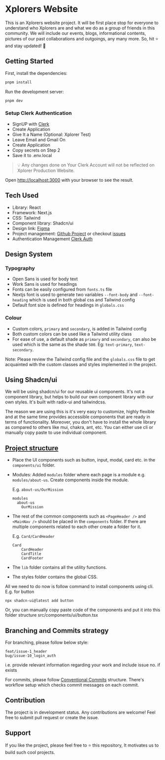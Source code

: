 # Xplorers Website

This is an Xplorers website project. It will be first place stop for everyone to understand who Xplorers are and what we do as a group of friends in this community. We will include our events, blogs, informational contents, pictures of our past collaborations and outgoings, any many more. So, hit ⭐ and stay updated! 🥳

## Getting Started

First, install the dependencies:

```bash
pnpm install
```

Run the development server:

```bash
pnpm dev
```
### Setup Clerk Authentication
- SignUP with [Clerk](https://clerk.com)
- Create Application
- Give It a Name (Optional: Xplorer Test)
- Leave Email and Gmail On
- Create Application
- Copy secrets on Step 2
- Save it to .env.local

> 💡 Any changes done on Your Clerk Account will not be reflected on Xplorer Production Website.

Open [http://localhost:3000](http://localhost:3000) with your browser to see the result.

## Tech Used

- Library: React
- Framework: Next.js
- CSS: Tailwind
- Component library: Shadcn/ui
- Design link: [Figma](https://www.figma.com/design/fQssgttgmTJNUu8mIzlxcO/Xplorers?node-id=0-1&m=dev)
- Project management: [Github Project](https://github.com/orgs/xplorer-io/projects/5) or checkout [issues](https://github.com/xplorer-io/website/issues)
- Authentication Management [Clerk Auth](https://clerk.com/)

## Design System

### Typography

- Open Sans is used for body text
- Work Sans is used for headings
- Fonts can be easily configured from `fonts.ts` file
- Nextjs font is used to generate two variables `--font-body` and `--font-heading` which is used in both global css and Tailwind config
- Default font size is defined for headings in `globals.css`

### Colour

- Custom colors, `primary` and `secondary`, is added in Tailwind config
- Both custom colors can be used like a Tailwind utility class
- For ease of use, a default shade as `primary` and `secondary`, can also be used which is the same as the shade `500`. Eg: `text-primary`, `text-secondary`.

Note: Please review the Tailwind config file and the `globals.css` file to get acquainted with the custom classes and styles implemented in the project.

## Using Shadcn/ui

We will be using shadcn/ui for our reusable ui components. It's not a component library, but helps to build our own component library with our own styles. It's built with radix-ui and tailwindcss.

The reason we are using this is it's very easy to customize, highly flexible and at the same time provides accessible components that are ready in terms of functionality. Moreover, you don't have to install the whole library as compared to others like mui, chakra, ant, etc. You can either use cli or manually copy paste to use individual component.

## [Project structure](https://ui.shadcn.com/docs/installation/next#app-structure)

- Place the UI components such as button, input, modal, card etc. in the `components/ui` folder.
- Modules: Added `modules` folder where each page is a module e.g. `modules/about-us`. Create components inside the module.

  E.g. `about-us/OurMission`

  ```
  modules
    about-us
      OurMission
  ```

- The rest of the common components such as `<PageHeader />` and `<MainNav />` should be placed in the `components` folder. If there are multiple components related to each other create a folder for it.

  E.g. `Card/CardHeader`

  ```
  Card
      CardHeader
      CardTitle
      CardFooter
  ```

- The `lib` folder contains all the utility functions.
- The styles folder contains the global CSS.

All we need to do now is follow command to install components using cli. E.g. for button

```
npx shadcn-ui@latest add button
```

Or, you can manually copy paste code of the components and put it into this folder structure src/components/ui/button.tsx

## Branching and Commits strategy

For branching, please follow below style:

```
feat/issue-1_header
bug/issue-10_login_auth
```

i.e. provide relevant information regarding your work and include issue no. if exists

For commits, please follow [Conventional Commits](https://www.conventionalcommits.org/en/v1.0.0/) structure. There's workflow setup which checks commit messages on each commit.

## Contribution

The project is in development status. Any contributions are welcome! Feel free to submit pull request or create the issue.

## Support

If you like the project, please feel free to ⭐ this repository, It motivates us to build such cool projects.
